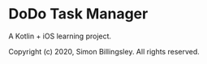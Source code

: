DoDo Task Manager
===

A Kotlin + iOS learning project.

Copyright (c) 2020, Simon Billingsley. All rights reserved.
